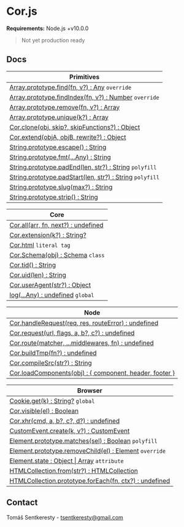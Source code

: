 # Cor.js

**Requirements:** Node.js +v10.0.0  
> Not yet production ready

## Docs

Primitives|
-|
[Array.prototype.find(fn, v?) : Any](https://github.com/tomassentkeresty/corjs/blob/master/utils/1_primitives/array/Array.prototype.find.js) `override`|
[Array.prototype.findIndex(fn, v?) : Number](https://github.com/tomassentkeresty/corjs/blob/master/utils/1_primitives/array/Array.prototype.findIndex.js) `override`|
[Array.prototype.remove(fn, v?) : Array](https://github.com/tomassentkeresty/corjs/blob/master/utils/1_primitives/array/Array.prototype.remove.js)|
[Array.prototype.unique(k?) : Array](https://github.com/tomassentkeresty/corjs/blob/master/utils/1_primitives/array/Array.prototype.unique.js)|
[Cor.clone(obj, skip?, skipFunctions?) : Object](https://github.com/tomassentkeresty/corjs/blob/master/utils/1_primitives/object/Cor.clone.js)|
[Cor.extend(objA, objB, rewrite?) : Object](https://github.com/tomassentkeresty/corjs/blob/master/utils/1_primitives/object/Cor.extend.js)|
[String.prototype.escape() : String](https://github.com/tomassentkeresty/corjs/blob/master/utils/1_primitives/string/String.prototype.escape.js)|
[String.prototype.fmt(...Any) : String](https://github.com/tomassentkeresty/corjs/blob/master/utils/1_primitives/string/String.prototype.fmt.js)|
[String.prototype.padEnd(len, str?) : String](https://github.com/tomassentkeresty/corjs/blob/master/utils/1_primitives/string/String.prototype.padEnd.js) `polyfill`|
[String.prototype.padStart(len, str?) : String](https://github.com/tomassentkeresty/corjs/blob/master/utils/1_primitives/string/String.prototype.padStart.js) `polyfill`|
[String.prototype.slug(max?) : String](https://github.com/tomassentkeresty/corjs/blob/master/utils/1_primitives/string/String.prototype.slug.js)|
[String.prototype.strip() : String](https://github.com/tomassentkeresty/corjs/blob/master/utils/1_primitives/string/String.prototype.strip.js)|


Core|
-|
[Cor.all(arr, fn, next?) : undefined](https://github.com/tomassentkeresty/corjs/blob/master/utils/2_core/Cor.all.js)|
[Cor.extension(k?) : String?](https://github.com/tomassentkeresty/corjs/blob/master/utils/2_core/Cor.extension.js)|
[Cor.html](https://github.com/tomassentkeresty/corjs/blob/master/utils/2_core/Cor.html.js) `literal tag`|
[Cor.Schema(obj) : Schema](https://github.com/tomassentkeresty/corjs/blob/master/utils/2_core/Cor.Schema.js) `class`|
[Cor.tid() : String](https://github.com/tomassentkeresty/corjs/blob/master/utils/2_core/Cor.tid.js)|
[Cor.uid(len) : String](https://github.com/tomassentkeresty/corjs/blob/master/utils/2_core/Cor.uid.js)|
[Cor.userAgent(str?) : Object](https://github.com/tomassentkeresty/corjs/blob/master/utils/2_core/Cor.userAgent.js)|
[log(...Any) : undefined](https://github.com/tomassentkeresty/corjs/blob/master/utils/2_core/log.js) `global`|


Node|
-|
[Cor.handleRequest(req, res, routeError) : undefined](https://github.com/tomassentkeresty/corjs/blob/master/utils/3_node/server/Cor.handleRequest.js)|
[Cor.request(url, flags, a, b?, c?) : undefined](https://github.com/tomassentkeresty/corjs/blob/master/utils/3_node/server/Cor.request.js)|
[Cor.route(matcher, ...middlewares, fn) : undefined](https://github.com/tomassentkeresty/corjs/blob/master/utils/3_node/server/Cor.route.js)|
[Cor.buildTmp(fn?) : undefined](https://github.com/tomassentkeresty/corjs/blob/master/utils/3_node/Cor.buildTmp.js)|
[Cor.compileSrc(str?) : String](https://github.com/tomassentkeresty/corjs/blob/master/utils/3_node/Cor.compileSrc.js)|
[Cor.loadComponents(obj) : { component, header, footer }](https://github.com/tomassentkeresty/corjs/blob/master/utils/3_node/Cor.loadComponents.js)|


Browser|
-|
[Cookie.get(k) : String?](#docs) `global`|
[Cor.visible(el) : Boolean](#docs)|
[Cor.xhr(cmd, a, b?, c?, d?) : undefined](#docs)|
[CustomEvent.create(k, v?) : CustomEvent](#docs)|
[Element.prototype.matches(sel) : Boolean](#docs) `polyfill`|
[Element.prototype.removeChild(el) : Element](#docs) `override`|
[Element.state : Object \| Array](#docs) `attribute`|
[HTMLCollection.from(str?) : HTMLCollection](#docs)|
[HTMLCollection.prototype.forEach(fn, ctx?) : undefined](#docs)|


## Contact

Tomáš Sentkeresty - [tsentkeresty@gmail.com](mailto:tsentkeresty@gmail.com)
